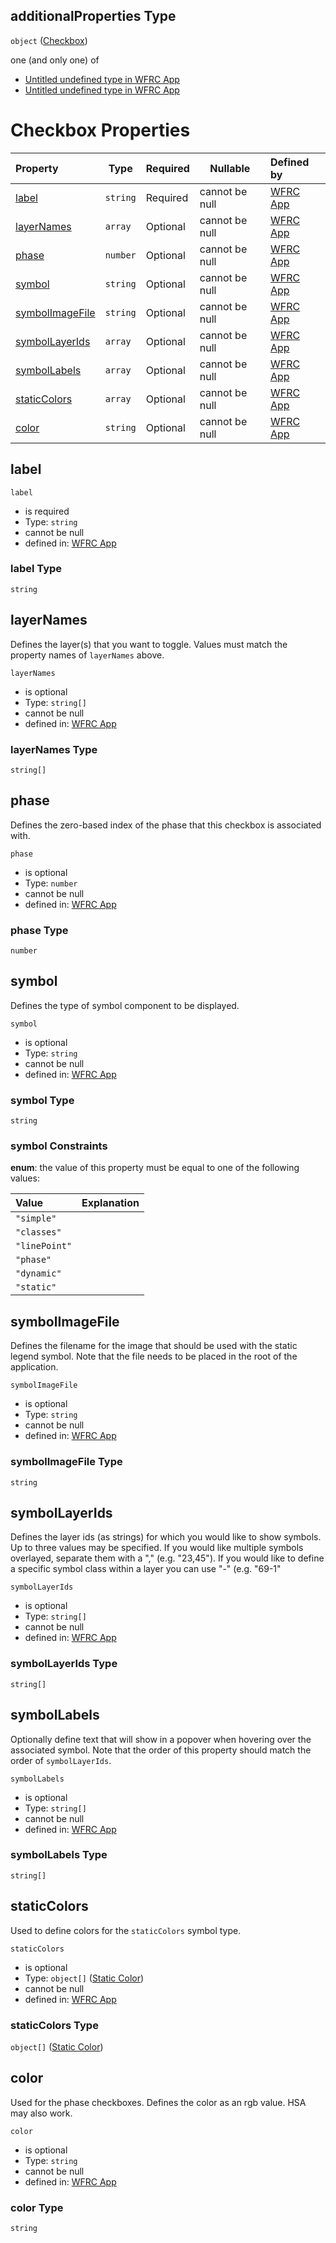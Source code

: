 ## additionalProperties Type

`object` ([Checkbox](config-properties-map-infos-map-info-properties-filter-properties-checkboxes-checkbox.md))

one (and only one) of

-   [Untitled undefined type in WFRC App](config-properties-map-infos-map-info-properties-filter-properties-checkboxes-checkbox-oneof-0.md "check type definition")
-   [Untitled undefined type in WFRC App](config-properties-map-infos-map-info-properties-filter-properties-checkboxes-checkbox-oneof-1.md "check type definition")

# Checkbox Properties

| Property                            | Type     | Required | Nullable       | Defined by                                                                                                                                                                                                                                                                                                                      |
| :---------------------------------- | -------- | -------- | -------------- | :------------------------------------------------------------------------------------------------------------------------------------------------------------------------------------------------------------------------------------------------------------------------------------------------------------------------------ |
| [label](#label)                     | `string` | Required | cannot be null | [WFRC App](config-properties-map-infos-map-info-properties-filter-properties-checkboxes-checkbox-properties-label.md "https&#x3A;//wfrc.org/wasatch-choice-map/config.schema.json#/properties/mapInfos/additionalProperties/properties/filter/properties/checkboxes/additionalProperties/properties/label")                     |
| [layerNames](#layerNames)           | `array`  | Optional | cannot be null | [WFRC App](config-properties-map-infos-map-info-properties-filter-properties-checkboxes-checkbox-properties-layernames.md "https&#x3A;//wfrc.org/wasatch-choice-map/config.schema.json#/properties/mapInfos/additionalProperties/properties/filter/properties/checkboxes/additionalProperties/properties/layerNames")           |
| [phase](#phase)                     | `number` | Optional | cannot be null | [WFRC App](config-properties-map-infos-map-info-properties-filter-properties-checkboxes-checkbox-properties-phase.md "https&#x3A;//wfrc.org/wasatch-choice-map/config.schema.json#/properties/mapInfos/additionalProperties/properties/filter/properties/checkboxes/additionalProperties/properties/phase")                     |
| [symbol](#symbol)                   | `string` | Optional | cannot be null | [WFRC App](config-properties-map-infos-map-info-properties-filter-properties-checkboxes-checkbox-properties-symbol.md "https&#x3A;//wfrc.org/wasatch-choice-map/config.schema.json#/properties/mapInfos/additionalProperties/properties/filter/properties/checkboxes/additionalProperties/properties/symbol")                   |
| [symbolImageFile](#symbolImageFile) | `string` | Optional | cannot be null | [WFRC App](config-properties-map-infos-map-info-properties-filter-properties-checkboxes-checkbox-properties-symbolimagefile.md "https&#x3A;//wfrc.org/wasatch-choice-map/config.schema.json#/properties/mapInfos/additionalProperties/properties/filter/properties/checkboxes/additionalProperties/properties/symbolImageFile") |
| [symbolLayerIds](#symbolLayerIds)   | `array`  | Optional | cannot be null | [WFRC App](config-properties-map-infos-map-info-properties-filter-properties-checkboxes-checkbox-properties-symbollayerids.md "https&#x3A;//wfrc.org/wasatch-choice-map/config.schema.json#/properties/mapInfos/additionalProperties/properties/filter/properties/checkboxes/additionalProperties/properties/symbolLayerIds")   |
| [symbolLabels](#symbolLabels)       | `array`  | Optional | cannot be null | [WFRC App](config-properties-map-infos-map-info-properties-filter-properties-checkboxes-checkbox-properties-symbollabels.md "https&#x3A;//wfrc.org/wasatch-choice-map/config.schema.json#/properties/mapInfos/additionalProperties/properties/filter/properties/checkboxes/additionalProperties/properties/symbolLabels")       |
| [staticColors](#staticColors)       | `array`  | Optional | cannot be null | [WFRC App](config-properties-map-infos-map-info-properties-filter-properties-checkboxes-checkbox-properties-staticcolors.md "https&#x3A;//wfrc.org/wasatch-choice-map/config.schema.json#/properties/mapInfos/additionalProperties/properties/filter/properties/checkboxes/additionalProperties/properties/staticColors")       |
| [color](#color)                     | `string` | Optional | cannot be null | [WFRC App](config-properties-map-infos-map-info-properties-filter-properties-checkboxes-checkbox-properties-color.md "https&#x3A;//wfrc.org/wasatch-choice-map/config.schema.json#/properties/mapInfos/additionalProperties/properties/filter/properties/checkboxes/additionalProperties/properties/color")                     |

## label




`label`

-   is required
-   Type: `string`
-   cannot be null
-   defined in: [WFRC App](config-properties-map-infos-map-info-properties-filter-properties-checkboxes-checkbox-properties-label.md "https&#x3A;//wfrc.org/wasatch-choice-map/config.schema.json#/properties/mapInfos/additionalProperties/properties/filter/properties/checkboxes/additionalProperties/properties/label")

### label Type

`string`

## layerNames

Defines the layer(s) that you want to toggle. Values must match the property names of `layerNames` above.


`layerNames`

-   is optional
-   Type: `string[]`
-   cannot be null
-   defined in: [WFRC App](config-properties-map-infos-map-info-properties-filter-properties-checkboxes-checkbox-properties-layernames.md "https&#x3A;//wfrc.org/wasatch-choice-map/config.schema.json#/properties/mapInfos/additionalProperties/properties/filter/properties/checkboxes/additionalProperties/properties/layerNames")

### layerNames Type

`string[]`

## phase

Defines the zero-based index of the phase that this checkbox is associated with.


`phase`

-   is optional
-   Type: `number`
-   cannot be null
-   defined in: [WFRC App](config-properties-map-infos-map-info-properties-filter-properties-checkboxes-checkbox-properties-phase.md "https&#x3A;//wfrc.org/wasatch-choice-map/config.schema.json#/properties/mapInfos/additionalProperties/properties/filter/properties/checkboxes/additionalProperties/properties/phase")

### phase Type

`number`

## symbol

Defines the type of symbol component to be displayed.


`symbol`

-   is optional
-   Type: `string`
-   cannot be null
-   defined in: [WFRC App](config-properties-map-infos-map-info-properties-filter-properties-checkboxes-checkbox-properties-symbol.md "https&#x3A;//wfrc.org/wasatch-choice-map/config.schema.json#/properties/mapInfos/additionalProperties/properties/filter/properties/checkboxes/additionalProperties/properties/symbol")

### symbol Type

`string`

### symbol Constraints

**enum**: the value of this property must be equal to one of the following values:

| Value         | Explanation |
| :------------ | ----------- |
| `"simple"`    |             |
| `"classes"`   |             |
| `"linePoint"` |             |
| `"phase"`     |             |
| `"dynamic"`   |             |
| `"static"`    |             |

## symbolImageFile

Defines the filename for the image that should be used with the static legend symbol. Note that the file needs to be placed in the root of the application.


`symbolImageFile`

-   is optional
-   Type: `string`
-   cannot be null
-   defined in: [WFRC App](config-properties-map-infos-map-info-properties-filter-properties-checkboxes-checkbox-properties-symbolimagefile.md "https&#x3A;//wfrc.org/wasatch-choice-map/config.schema.json#/properties/mapInfos/additionalProperties/properties/filter/properties/checkboxes/additionalProperties/properties/symbolImageFile")

### symbolImageFile Type

`string`

## symbolLayerIds

Defines the layer ids (as strings) for which you would like to show symbols. Up to three values may be specified. If you would like multiple symbols overlayed, separate them with a "," (e.g. "23,45"). If you would like to define a specific symbol class within a layer you can use "-<class index>" (e.g. "69-1"


`symbolLayerIds`

-   is optional
-   Type: `string[]`
-   cannot be null
-   defined in: [WFRC App](config-properties-map-infos-map-info-properties-filter-properties-checkboxes-checkbox-properties-symbollayerids.md "https&#x3A;//wfrc.org/wasatch-choice-map/config.schema.json#/properties/mapInfos/additionalProperties/properties/filter/properties/checkboxes/additionalProperties/properties/symbolLayerIds")

### symbolLayerIds Type

`string[]`

## symbolLabels

Optionally define text that will show in a popover when hovering over the associated symbol. Note that the order of this property should match the order of `symbolLayerIds`.


`symbolLabels`

-   is optional
-   Type: `string[]`
-   cannot be null
-   defined in: [WFRC App](config-properties-map-infos-map-info-properties-filter-properties-checkboxes-checkbox-properties-symbollabels.md "https&#x3A;//wfrc.org/wasatch-choice-map/config.schema.json#/properties/mapInfos/additionalProperties/properties/filter/properties/checkboxes/additionalProperties/properties/symbolLabels")

### symbolLabels Type

`string[]`

## staticColors

Used to define colors for the `staticColors` symbol type.


`staticColors`

-   is optional
-   Type: `object[]` ([Static Color](config-properties-map-infos-map-info-properties-filter-properties-checkboxes-checkbox-properties-staticcolors-static-color.md))
-   cannot be null
-   defined in: [WFRC App](config-properties-map-infos-map-info-properties-filter-properties-checkboxes-checkbox-properties-staticcolors.md "https&#x3A;//wfrc.org/wasatch-choice-map/config.schema.json#/properties/mapInfos/additionalProperties/properties/filter/properties/checkboxes/additionalProperties/properties/staticColors")

### staticColors Type

`object[]` ([Static Color](config-properties-map-infos-map-info-properties-filter-properties-checkboxes-checkbox-properties-staticcolors-static-color.md))

## color

Used for the phase checkboxes. Defines the color as an rgb value. HSA may also work.


`color`

-   is optional
-   Type: `string`
-   cannot be null
-   defined in: [WFRC App](config-properties-map-infos-map-info-properties-filter-properties-checkboxes-checkbox-properties-color.md "https&#x3A;//wfrc.org/wasatch-choice-map/config.schema.json#/properties/mapInfos/additionalProperties/properties/filter/properties/checkboxes/additionalProperties/properties/color")

### color Type

`string`
